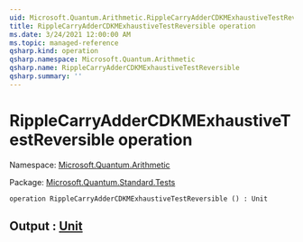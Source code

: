 ```yaml
---
uid: Microsoft.Quantum.Arithmetic.RippleCarryAdderCDKMExhaustiveTestReversible
title: RippleCarryAdderCDKMExhaustiveTestReversible operation
ms.date: 3/24/2021 12:00:00 AM
ms.topic: managed-reference
qsharp.kind: operation
qsharp.namespace: Microsoft.Quantum.Arithmetic
qsharp.name: RippleCarryAdderCDKMExhaustiveTestReversible
qsharp.summary: ''
---
```


# RippleCarryAdderCDKMExhaustiveTestReversible operation

Namespace: [Microsoft.Quantum.Arithmetic](xref:Microsoft.Quantum.Arithmetic)

Package: [Microsoft.Quantum.Standard.Tests](https://nuget.org/packages/Microsoft.Quantum.Standard.Tests)




```qsharp
operation RippleCarryAdderCDKMExhaustiveTestReversible () : Unit
```


## Output : [Unit](xref:microsoft.quantum.lang-ref.unit)


